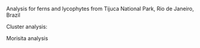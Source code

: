 Analysis for ferns and lycophytes from Tijuca National Park, Rio de Janeiro, Brazil

Cluster analysis:

Morisita analysis


